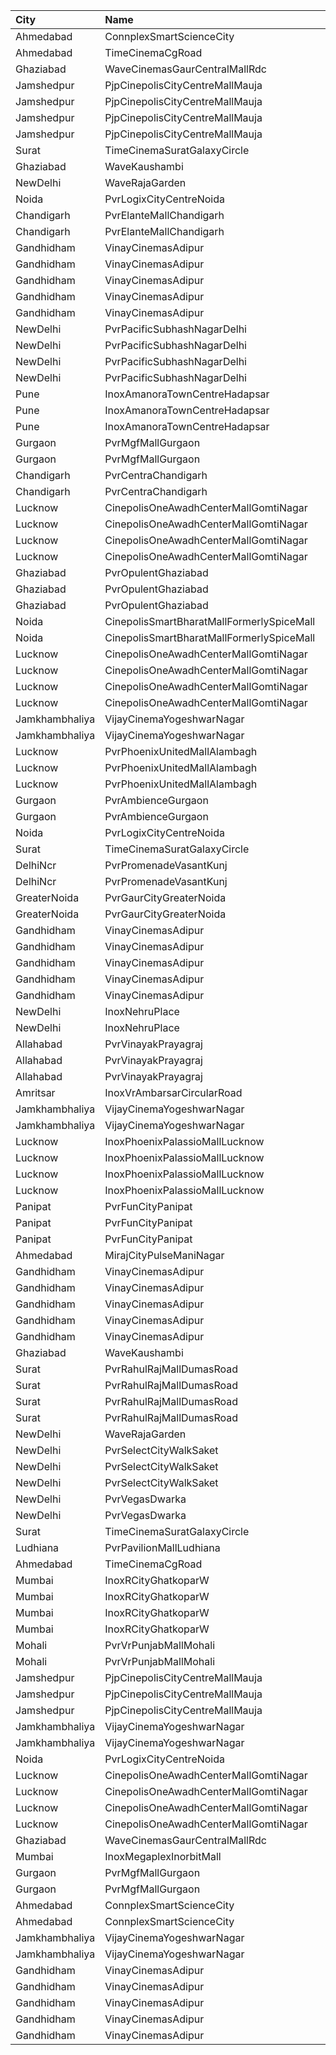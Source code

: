 | City           | Name                                      | Language |  Time | Type               |  Price | Capacity | Booked |
| :------------- | :---------------------------------------- | :------- | ----: | :----------------- | -----: | -------: | -----: |
| Ahmedabad      | ConnplexSmartScienceCity                  | Hindi    | 08:00 | TwoSeats1For2Admit |   400₹ |      100 |      0 |
| Ahmedabad      | TimeCinemaCgRoad                          | Hindi    | 09:30 | Infinity1000       | 1,000₹ |       12 |      0 |
| Ghaziabad      | WaveCinemasGaurCentralMallRdc             | Hindi    | 10:00 | Classic            |   100₹ |      107 |      0 |
| Jamshedpur     | PjpCinepolisCityCentreMallMauja           | Hindi    | 10:00 | Normal             |   150₹ |       14 |      0 |
| Jamshedpur     | PjpCinepolisCityCentreMallMauja           | Hindi    | 10:00 | Executive          |   150₹ |       29 |      0 |
| Jamshedpur     | PjpCinepolisCityCentreMallMauja           | Hindi    | 10:00 | Premium            |   150₹ |       39 |      0 |
| Jamshedpur     | PjpCinepolisCityCentreMallMauja           | Hindi    | 10:00 | Vip                |   400₹ |        6 |      0 |
| Surat          | TimeCinemaSuratGalaxyCircle               | Hindi    | 10:00 | Sofa180            |   180₹ |       34 |      0 |
| Ghaziabad      | WaveKaushambi                             | Hindi    | 10:15 | Classic            |   110₹ |      112 |      0 |
| NewDelhi       | WaveRajaGarden                            | Hindi    | 10:15 | Classic            |   150₹ |       71 |      0 |
| Noida          | PvrLogixCityCentreNoida                   | Hindi    | 10:20 | Classic            |   150₹ |       94 |     51 |
| Chandigarh     | PvrElanteMallChandigarh                   | Hindi    | 11:00 | Classic            |   119₹ |       70 |      2 |
| Chandigarh     | PvrElanteMallChandigarh                   | Hindi    | 11:00 | Recliner           |   276₹ |       13 |      0 |
| Gandhidham     | VinayCinemasAdipur                        | Hindi    | 11:00 | Diamond            |   160₹ |       35 |      0 |
| Gandhidham     | VinayCinemasAdipur                        | Hindi    | 11:00 | Gold               |    80₹ |       42 |      0 |
| Gandhidham     | VinayCinemasAdipur                        | Hindi    | 11:00 | Platinum           |   160₹ |       23 |      0 |
| Gandhidham     | VinayCinemasAdipur                        | Hindi    | 11:00 | Silver             |    80₹ |       42 |      0 |
| Gandhidham     | VinayCinemasAdipur                        | Hindi    | 11:00 | Vip                |   350₹ |        8 |      0 |
| NewDelhi       | PvrPacificSubhashNagarDelhi               | Hindi    | 11:00 | Classic            |   200₹ |       18 |      0 |
| NewDelhi       | PvrPacificSubhashNagarDelhi               | Hindi    | 11:00 | Prime              |   230₹ |       55 |      0 |
| NewDelhi       | PvrPacificSubhashNagarDelhi               | Hindi    | 11:00 | PrimePlus          |   230₹ |       21 |      0 |
| NewDelhi       | PvrPacificSubhashNagarDelhi               | Hindi    | 11:00 | Recliner           |   380₹ |       10 |      0 |
| Pune           | InoxAmanoraTownCentreHadapsar             | Hindi    | 11:00 | Club               |    90₹ |       52 |      0 |
| Pune           | InoxAmanoraTownCentreHadapsar             | Hindi    | 11:00 | Executive          |    90₹ |       10 |      0 |
| Pune           | InoxAmanoraTownCentreHadapsar             | Hindi    | 11:00 | Royale             |   160₹ |        2 |      0 |
| Gurgaon        | PvrMgfMallGurgaon                         | Hindi    | 11:00 | Prime              |   200₹ |       23 |      2 |
| Gurgaon        | PvrMgfMallGurgaon                         | Hindi    | 11:00 | Classic            |   170₹ |       60 |      0 |
| Chandigarh     | PvrCentraChandigarh                       | Hindi    | 11:00 | Prime              |   109₹ |      138 |     72 |
| Chandigarh     | PvrCentraChandigarh                       | Hindi    | 11:00 | Classic            |    94₹ |       84 |     42 |
| Lucknow        | CinepolisOneAwadhCenterMallGomtiNagar     | Hindi    | 11:15 | Normal             |   120₹ |       14 |      0 |
| Lucknow        | CinepolisOneAwadhCenterMallGomtiNagar     | Hindi    | 11:15 | Executive          |   120₹ |       48 |      0 |
| Lucknow        | CinepolisOneAwadhCenterMallGomtiNagar     | Hindi    | 11:15 | Premium            |   120₹ |       27 |      2 |
| Lucknow        | CinepolisOneAwadhCenterMallGomtiNagar     | Hindi    | 11:15 | Vip                |   350₹ |       10 |      2 |
| Ghaziabad      | PvrOpulentGhaziabad                       | Hindi    | 11:20 | Classic            |   112₹ |      104 |     57 |
| Ghaziabad      | PvrOpulentGhaziabad                       | Hindi    | 11:20 | Prime              |   140₹ |      102 |     51 |
| Ghaziabad      | PvrOpulentGhaziabad                       | Hindi    | 11:20 | Recliner           |   280₹ |       10 |      5 |
| Noida          | CinepolisSmartBharatMallFormerlySpiceMall | Hindi    | 11:35 | Classic            |   112₹ |       38 |      0 |
| Noida          | CinepolisSmartBharatMallFormerlySpiceMall | Hindi    | 11:35 | Premium            |   112₹ |       61 |      6 |
| Lucknow        | CinepolisOneAwadhCenterMallGomtiNagar     | Hindi    | 12:00 | Normal             |   150₹ |       14 |      0 |
| Lucknow        | CinepolisOneAwadhCenterMallGomtiNagar     | Hindi    | 12:00 | Executive          |   150₹ |       45 |      0 |
| Lucknow        | CinepolisOneAwadhCenterMallGomtiNagar     | Hindi    | 12:00 | Premium            |   150₹ |       26 |      0 |
| Lucknow        | CinepolisOneAwadhCenterMallGomtiNagar     | Hindi    | 12:00 | Vip                |   450₹ |       10 |      0 |
| Jamkhambhaliya | VijayCinemaYogeshwarNagar                 | Hindi    | 12:00 | Balcony            |    80₹ |      100 |     51 |
| Jamkhambhaliya | VijayCinemaYogeshwarNagar                 | Hindi    | 12:00 | First              |    70₹ |      227 |    114 |
| Lucknow        | PvrPhoenixUnitedMallAlambagh              | Hindi    | 12:00 | Classic            |   140₹ |      134 |      2 |
| Lucknow        | PvrPhoenixUnitedMallAlambagh              | Hindi    | 12:00 | Prime              |   190₹ |       14 |      0 |
| Lucknow        | PvrPhoenixUnitedMallAlambagh              | Hindi    | 12:00 | Recliner           |   290₹ |        6 |      0 |
| Gurgaon        | PvrAmbienceGurgaon                        | Hindi    | 12:10 | ClassicNormal      |   250₹ |      136 |     78 |
| Gurgaon        | PvrAmbienceGurgaon                        | Hindi    | 12:10 | Prime              |   300₹ |       83 |     34 |
| Noida          | PvrLogixCityCentreNoida                   | Hindi    | 12:35 | Classic            |   200₹ |       48 |      7 |
| Surat          | TimeCinemaSuratGalaxyCircle               | Hindi    | 12:45 | Sofa220            |   220₹ |       34 |      0 |
| DelhiNcr       | PvrPromenadeVasantKunj                    | Hindi    | 12:45 | Classic            |   350₹ |       96 |     48 |
| DelhiNcr       | PvrPromenadeVasantKunj                    | Hindi    | 12:45 | Prime              |   380₹ |       33 |     16 |
| GreaterNoida   | PvrGaurCityGreaterNoida                   | Hindi    | 13:05 | Classic            |   160₹ |       50 |      8 |
| GreaterNoida   | PvrGaurCityGreaterNoida                   | Hindi    | 13:05 | Prime              |   190₹ |        7 |      0 |
| Gandhidham     | VinayCinemasAdipur                        | Hindi    | 13:15 | Diamond            |   160₹ |       35 |      0 |
| Gandhidham     | VinayCinemasAdipur                        | Hindi    | 13:15 | Gold               |    80₹ |       42 |      0 |
| Gandhidham     | VinayCinemasAdipur                        | Hindi    | 13:15 | Platinum           |   160₹ |       23 |      0 |
| Gandhidham     | VinayCinemasAdipur                        | Hindi    | 13:15 | Silver             |    80₹ |       42 |      0 |
| Gandhidham     | VinayCinemasAdipur                        | Hindi    | 13:15 | Vip                |   350₹ |        8 |      0 |
| NewDelhi       | InoxNehruPlace                            | Hindi    | 13:15 | Normal             |   202₹ |       97 |      0 |
| NewDelhi       | InoxNehruPlace                            | Hindi    | 13:15 | RoyaleRecliner     |   455₹ |        9 |      0 |
| Allahabad      | PvrVinayakPrayagraj                       | Hindi    | 13:35 | Classic            |   160₹ |       29 |      4 |
| Allahabad      | PvrVinayakPrayagraj                       | Hindi    | 13:35 | Prime              |   180₹ |       36 |     12 |
| Allahabad      | PvrVinayakPrayagraj                       | Hindi    | 13:35 | Recliner           |   320₹ |        4 |      4 |
| Amritsar       | InoxVrAmbarsarCircularRoad                | Hindi    | 15:00 | Normal             |   112₹ |      130 |      0 |
| Jamkhambhaliya | VijayCinemaYogeshwarNagar                 | Hindi    | 15:00 | Balcony            |    80₹ |      100 |     51 |
| Jamkhambhaliya | VijayCinemaYogeshwarNagar                 | Hindi    | 15:00 | First              |    70₹ |      227 |    114 |
| Lucknow        | InoxPhoenixPalassioMallLucknow            | Hindi    | 15:15 | Club               |   130₹ |       60 |      0 |
| Lucknow        | InoxPhoenixPalassioMallLucknow            | Hindi    | 15:15 | Executive          |   130₹ |       14 |      0 |
| Lucknow        | InoxPhoenixPalassioMallLucknow            | Hindi    | 15:15 | RoyaleRecliners    |   300₹ |        6 |      0 |
| Lucknow        | InoxPhoenixPalassioMallLucknow            | Hindi    | 15:15 | Royale             |   150₹ |       32 |      0 |
| Panipat        | PvrFunCityPanipat                         | Hindi    | 15:20 | Classic            |   150₹ |       69 |      2 |
| Panipat        | PvrFunCityPanipat                         | Hindi    | 15:20 | Prime              |   160₹ |       84 |      2 |
| Panipat        | PvrFunCityPanipat                         | Hindi    | 15:20 | PrimePlus          |   210₹ |       15 |      0 |
| Ahmedabad      | MirajCityPulseManiNagar                   | Hindi    | 15:20 | Gold               |   100₹ |       24 |      3 |
| Gandhidham     | VinayCinemasAdipur                        | Hindi    | 15:30 | Diamond            |   160₹ |       35 |      0 |
| Gandhidham     | VinayCinemasAdipur                        | Hindi    | 15:30 | Gold               |    80₹ |       42 |      0 |
| Gandhidham     | VinayCinemasAdipur                        | Hindi    | 15:30 | Platinum           |   160₹ |       23 |      0 |
| Gandhidham     | VinayCinemasAdipur                        | Hindi    | 15:30 | Silver             |    80₹ |       42 |      0 |
| Gandhidham     | VinayCinemasAdipur                        | Hindi    | 15:30 | Vip                |   350₹ |        8 |      0 |
| Ghaziabad      | WaveKaushambi                             | Hindi    | 15:45 | Classic            |   140₹ |      112 |     11 |
| Surat          | PvrRahulRajMallDumasRoad                  | Hindi    | 15:45 | Recliner           |   320₹ |       24 |      0 |
| Surat          | PvrRahulRajMallDumasRoad                  | Hindi    | 15:45 | Prime              |   160₹ |       87 |     24 |
| Surat          | PvrRahulRajMallDumasRoad                  | Hindi    | 15:45 | Classic            |   130₹ |       30 |      0 |
| Surat          | PvrRahulRajMallDumasRoad                  | Hindi    | 15:45 | ClassicPlus        |   140₹ |       30 |      0 |
| NewDelhi       | WaveRajaGarden                            | Hindi    | 15:45 | Classic            |   180₹ |       71 |      0 |
| NewDelhi       | PvrSelectCityWalkSaket                    | Hindi    | 16:05 | ClassicNormal      |   250₹ |       56 |      2 |
| NewDelhi       | PvrSelectCityWalkSaket                    | Hindi    | 16:05 | ClassicSuperior    |   300₹ |       23 |      2 |
| NewDelhi       | PvrSelectCityWalkSaket                    | Hindi    | 16:05 | ReclinersNormal    |   500₹ |        5 |      0 |
| NewDelhi       | PvrVegasDwarka                            | Hindi    | 16:15 | Prime              |   280₹ |        7 |      0 |
| NewDelhi       | PvrVegasDwarka                            | Hindi    | 16:15 | Classic            |   255₹ |       60 |      3 |
| Surat          | TimeCinemaSuratGalaxyCircle               | Hindi    | 16:30 | Infinity350        |   350₹ |       22 |      0 |
| Ludhiana       | PvrPavilionMallLudhiana                   | Hindi    | 16:35 | Classic            |   170₹ |       40 |      0 |
| Ahmedabad      | TimeCinemaCgRoad                          | Hindi    | 16:35 | Standard240        |   240₹ |       84 |      0 |
| Mumbai         | InoxRCityGhatkoparW                       | Hindi    | 16:45 | Club               |   160₹ |       30 |      0 |
| Mumbai         | InoxRCityGhatkoparW                       | Hindi    | 16:45 | Executive          |   140₹ |       18 |      0 |
| Mumbai         | InoxRCityGhatkoparW                       | Hindi    | 16:45 | RoyalRecliner      |   280₹ |        4 |      0 |
| Mumbai         | InoxRCityGhatkoparW                       | Hindi    | 16:45 | Royal              |   170₹ |       14 |      0 |
| Mohali         | PvrVrPunjabMallMohali                     | Hindi    | 16:50 | Classic            |   180₹ |       55 |      2 |
| Mohali         | PvrVrPunjabMallMohali                     | Hindi    | 16:50 | Prime              |   210₹ |       24 |      0 |
| Jamshedpur     | PjpCinepolisCityCentreMallMauja           | Hindi    | 17:45 | Normal             |   180₹ |       13 |      0 |
| Jamshedpur     | PjpCinepolisCityCentreMallMauja           | Hindi    | 17:45 | Executive          |   200₹ |       13 |      2 |
| Jamshedpur     | PjpCinepolisCityCentreMallMauja           | Hindi    | 17:45 | Premium            |   220₹ |       34 |      5 |
| Jamkhambhaliya | VijayCinemaYogeshwarNagar                 | Hindi    | 18:00 | Balcony            |    80₹ |      100 |     51 |
| Jamkhambhaliya | VijayCinemaYogeshwarNagar                 | Hindi    | 18:00 | First              |    70₹ |      227 |    114 |
| Noida          | PvrLogixCityCentreNoida                   | Hindi    | 18:20 | Classic            |   250₹ |       47 |      2 |
| Lucknow        | CinepolisOneAwadhCenterMallGomtiNagar     | Hindi    | 18:45 | Normal             |   150₹ |       15 |      0 |
| Lucknow        | CinepolisOneAwadhCenterMallGomtiNagar     | Hindi    | 18:45 | Executive          |   150₹ |       48 |      0 |
| Lucknow        | CinepolisOneAwadhCenterMallGomtiNagar     | Hindi    | 18:45 | Premium            |   150₹ |       27 |      2 |
| Lucknow        | CinepolisOneAwadhCenterMallGomtiNagar     | Hindi    | 18:45 | Vip                |   450₹ |       11 |      0 |
| Ghaziabad      | WaveCinemasGaurCentralMallRdc             | Hindi    | 19:00 | Classic            |   140₹ |      107 |      0 |
| Mumbai         | InoxMegaplexInorbitMall                   | Hindi    | 19:00 | Kiddles            |   150₹ |       24 |      0 |
| Gurgaon        | PvrMgfMallGurgaon                         | Hindi    | 19:15 | Prime              |   300₹ |       23 |      2 |
| Gurgaon        | PvrMgfMallGurgaon                         | Hindi    | 19:15 | Classic            |   250₹ |       60 |      2 |
| Ahmedabad      | ConnplexSmartScienceCity                  | Hindi    | 19:45 | Miller             |   150₹ |      100 |      0 |
| Ahmedabad      | ConnplexSmartScienceCity                  | Hindi    | 19:45 | Lounger            |   150₹ |      100 |      0 |
| Jamkhambhaliya | VijayCinemaYogeshwarNagar                 | Hindi    | 21:30 | Balcony            |    80₹ |      100 |     51 |
| Jamkhambhaliya | VijayCinemaYogeshwarNagar                 | Hindi    | 21:30 | First              |    70₹ |      227 |    114 |
| Gandhidham     | VinayCinemasAdipur                        | Hindi    | 22:15 | Diamond            |   160₹ |       35 |      0 |
| Gandhidham     | VinayCinemasAdipur                        | Hindi    | 22:15 | Gold               |    80₹ |       42 |      0 |
| Gandhidham     | VinayCinemasAdipur                        | Hindi    | 22:15 | Platinum           |   160₹ |       23 |      0 |
| Gandhidham     | VinayCinemasAdipur                        | Hindi    | 22:15 | Silver             |    80₹ |       42 |      0 |
| Gandhidham     | VinayCinemasAdipur                        | Hindi    | 22:15 | Vip                |   350₹ |        8 |      0 |